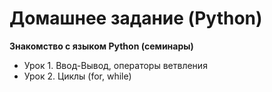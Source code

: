 # Домашнее задание (Python)

**Знакомство с языком Python (семинары)**

- Урок 1. Ввод-Вывод, операторы ветвления
- Урок 2. Циклы (for, while)
